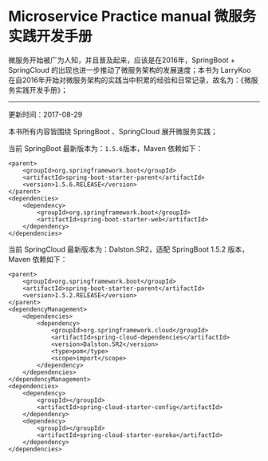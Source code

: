 # Microservice Practice manual 微服务实践开发手册

微服务开始被广为人知，并且普及起来，应该是在2016年，SpringBoot + SpringCloud 的出现也进一步推动了微服务架构的发展速度；本书为 LarryKoo 在自2016年开始对微服务架构的实践当中积累的经验和日常记录，故名为：《微服务实践开发手册》；

---

更新时间：2017-08-29

本书所有内容皆围绕 SpringBoot 、SpringCloud 展开微服务实践；

当前 SpringBoot 最新版本为：`1.5.6`版本，Maven 依赖如下：

```
<parent>
    <groupId>org.springframework.boot</groupId>
    <artifactId>spring-boot-starter-parent</artifactId>
    <version>1.5.6.RELEASE</version>
</parent>
<dependencies>
    <dependency>
        <groupId>org.springframework.boot</groupId>
        <artifactId>spring-boot-starter-web</artifactId>
    </dependency>
</dependencies>
```

当前 SpringCloud 最新版本为：Dalston.SR2，适配 SpringBoot 1.5.2 版本，Maven 依赖如下：

```
<parent>
    <groupId>org.springframework.boot</groupId>
    <artifactId>spring-boot-starter-parent</artifactId>
    <version>1.5.2.RELEASE</version>
</parent>
<dependencyManagement>
    <dependencies>
        <dependency>
            <groupId>org.springframework.cloud</groupId>
            <artifactId>spring-cloud-dependencies</artifactId>
            <version>Dalston.SR2</version>
            <type>pom</type>
            <scope>import</scope>
        </dependency>
    </dependencies>
</dependencyManagement>
<dependencies>
    <dependency>
        <groupId></groupId>
        <artifactId>spring-cloud-starter-config</artifactId>
    </dependency>
    <dependency>
        <groupId></groupId>
        <artifactId>spring-cloud-starter-eureka</artifactId>
    </dependency>
</dependencies>
```



